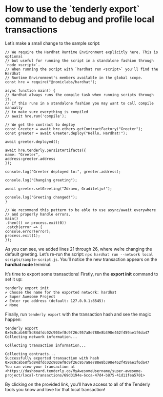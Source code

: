 # How to use the \`tenderly export\` command to debug and profile local transactions

Let’s make a small change to the sample script:

```text
// We require the Hardhat Runtime Environment explicitly here. This is optional 
// but useful for running the script in a standalone fashion through `node <script>`.
// When running the script with `hardhat run <script>` you'll find the Hardhat
// Runtime Environment's members available in the global scope.
const hre = require("@nomiclabs/hardhat");

async function main() {
// Hardhat always runs the compile task when running scripts through it. 
// If this runs in a standalone fashion you may want to call compile manually 
// to make sure everything is compiled
// await hre.run('compile');

// We get the contract to deploy
const Greeter = await hre.ethers.getContractFactory("Greeter");
const greeter = await Greeter.deploy("Hello, Hardhat!");

await greeter.deployed();

await hre.tenderly.persistArtifacts({
name: "Greeter",
address:greeter.address
});

console.log("Greeter deployed to:", greeter.address);

console.log("Changing greeting");

await greeter.setGreeting("Zdravo, Graditelju!");

console.log("Greeting changed!");
}

// We recommend this pattern to be able to use async/await everywhere
// and properly handle errors.
main()
.then(() => process.exit(0))
.catch(error => {
console.error(error);
process.exit(1);
});
```

As you can see, we added lines 21 through 26, where we’re changing the default greeting. Let’s re-run the script: `npx hardhat run --network local scripts/sample-script.js`. You’ll notice the new transaction appears on the **hardhat node** terminal.

It’s time to export some transactions! Firstly, run the **export init** command to set it up:

```text
tenderly export init
✔ Choose the name for the exported network: hardhat
✔ Super Awesome Project
✔ Enter rpc address (default: 127.0.0.1:8545):
✔ None
```

Finally, run `tenderly export` with the transaction hash and see the magic happen:

```text
tenderly export 0x0c8cab68f5d84dfdc02c903ef8c9f26c957a8e788e8b398e462f459ae1f6da47
Collecting network information...

Collecting transaction information...

Collecting contracts...
Successfully exported transaction with hash 0x0c8cab68f5d84dfdc02c903ef8c9f26c957a8e788e8b398e462f459ae1f6da47
You can view your transaction at <https://dashboard.tenderly.co/MyAwesomeUsername/super-awesome-project/local-transactions/69d3194e-6cca-47d4-b875-41d11fea5701>
```

By clicking on the provided link, you’ll have access to all of the Tenderly tools you know and love for that local transaction!

